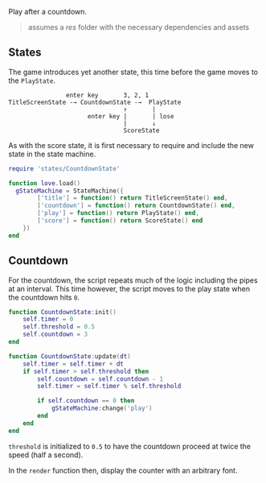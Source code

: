 Play after a countdown.

> assumes a _res_ folder with the necessary dependencies and assets

## States

The game introduces yet another state, this time before the game moves to the `PlayState`.

```text
                enter key       3, 2, 1
TitleScreenState -→ CountdownState -→  PlayState
                                ↑       |
                      enter key |       | lose
                                |       ↓
                                ScoreState
```

As with the score state, it is first necessary to require and include the new state in the state machine.

```lua
require 'states/CountdownState'

function love.load()
  gStateMachine = StateMachine({
        ['title'] = function() return TitleScreenState() end,
        ['countdown'] = function() return CountdownState() end,
        ['play'] = function() return PlayState() end,
        ['score'] = function() return ScoreState() end
    })
end
```

## Countdown

For the countdown, the script repeats much of the logic including the pipes at an interval. This time however, the script moves to the play state when the countdown hits `0`.

```lua
function CountdownState:init()
    self.timer = 0
    self.threshold = 0.5
    self.countdown = 3
end

function CountdownState:update(dt)
    self.timer = self.timer + dt
    if self.timer > self.threshold then
        self.countdown = self.countdown - 1
        self.timer = self.timer % self.threshold

        if self.countdown == 0 then
            gStateMachine:change('play')
        end
    end
end
```

`threshold` is initialized to `0.5` to have the countdown proceed at twice the speed (half a second).

In the `render` function then, display the counter with an arbitrary font.
